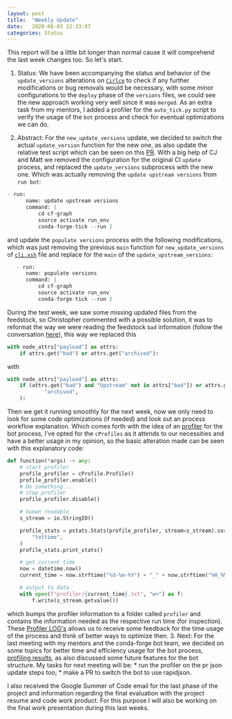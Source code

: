 ```yaml
---
layout: post
title:  "Weekly Update"
date:   2020-08-03 12:33:47
categories: Status
---
```


This report will be a little bit longer than normal cause it will comprehend the last week changes too. So let's start.

  1. Status: We have been accompanying the status and behavior of the `update_versions` alterations on 
  [`Cirlce`](https://circleci.com/) to check if any further modifications or bug removals would be necessary, with some
   minor configurations to the `deploy` phase of the `versions` files, we could see the new approach working very well 
   since it was `merged`. As an extra task from my mentors, I added a profiler for the `auto_tick.py` script to verify 
   the usage of the `bot` process and check for eventual optimizations we can do.
  
  2. Abstract: For the `new_update_versions` update, we decided to switch the actual `update_version` function for the 
  new one, as also update the relative test script which can be seen on this 
  [PR](https://github.com/regro/cf-scripts/pull/1075).  With a big help of CJ and Matt we removed the 
  configuration for the original CI `update` process, and replaced the `update_versions` subprocess with the new one. 
  Which was actually removing the `update upstream versions` from `run bot`:
  ```python
  - run:
        name: update upstream versions	
        command: |	
            cd cf-graph	
            source activate run_env	
            conda-forge-tick --run 2  
  ```
  and update the `populate versions` process with the following modifications, which was just removing the previous 
  `main` function for `new_update_versions` of 
  [`cli.xsh`](https://github.com/regro/cf-scripts/blob/057274f371da27bb4b231105671f9ff7a992f35e/conda_forge_tick/cli.xsh#L86) 
  file and replace for the `main` of the `update_upstream_versions`:
  ```python
     - run:
        name: populate versions
        command: |
            cd cf-graph
            source activate run_env
            conda-forge-tick --run 2
  ```
  During the test week, we saw some missing updated files from the feedstock, so Christopher commented with a possible 
  solution, it was to reformat the way we were reading the feedstock `bad` information (follow the conversation 
  [here](https://github.com/regro/cf-scripts/pull/1073)), this way we replaced this
```python
with node_attrs["payload"] as attrs:
    if attrs.get("bad") or attrs.get("archived"):

```
  with 
```python
with node_attrs["payload"] as attrs:
    if (attrs.get("bad") and "Upstream" not in attrs["bad"]) or attrs.get(
            "archived",
    ):
```
  
  Then we get it running smoothly for the next week, now we only need to look for some code optimizations (if needed) 
  and look out an process workflow explanation. Which comes forth with the idea of an 
  [profiler](https://github.com/regro/cf-scripts/pull/1071) for the bot process, I've opted for the `cProfiles` as it 
  attends to our necessities and have a better usage in my opinion, so the basic alteration made can be seen with this 
  explanatory code:
```python
def function(*args) -> any:
    # start profiler
    profile_profiler = cProfile.Profile()
    profile_profiler.enable()
    # Do something....
    # stop profiler
    profile_profiler.disable()

    # human readable
    s_stream = io.StringIO()

    profile_stats = pstats.Stats(profile_profiler, stream=s_stream).sort_stats(
        "tottime",
    )
    profile_stats.print_stats()

    # get current time
    now = datetime.now()
    current_time = now.strftime("%d-%m-%Y") + "_" + now.strftime("%H_%M_%S")

    # output to data
    with open(f"profiler/{current_time}.txt", "w+") as f:
        f.write(s_stream.getvalue())

```
  which bumps the profiler information to a folder called `profiler` and contains the information needed as the 
  respective run time (for inspection). These 
  [Profiler LOG's](https://github.com/regro/cf-graph-countyfair/tree/master/profiler) allows us to receive some feedback
   for the time usage of the process and think of better ways to optimize then.
  3. Next: For the last meeting with my mentors and the conda-forge bot team, we decided on some topics for better time
   and efficiency usage for the bot process, 
   [profiling results](https://github.com/regro/cf-graph-countyfair/blob/master/profiler/04-08-2020_16_44_32.txt), as 
   also discussed some future features for the bot structure. My tasks for next meeting will be:
       * run the profiler on the pr json update steps too;
       * make a PR to switch the bot to use rapidjson.

I also received the Google Summer of Code email for the last phase of the project and information regarding the final 
evaluation with the project resume and code work product. For this purpose I will also be working on the final work 
presentation during this last weeks.
